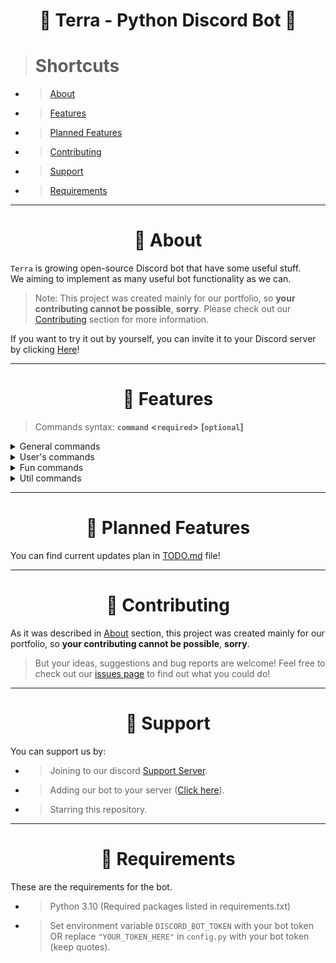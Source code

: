<h1 align="center">💎 Terra - Python Discord Bot 💎</h1>

> # **Shortcuts**
- > [About](#-about)
- > [Features](#-features)
- > [Planned Features](#-planned-features)
- > [Contributing](#-contributing)
- > [Support](#-support)
- > [Requirements](#-requirements)

---
<h1 align="center"><b>👋 About</b></h1>

`Terra` is growing open-source Discord bot that have some useful stuff.</br>
We aiming to implement as many useful bot functionality as we can.

> Note: This project was created mainly for our portfolio, so **your contributing cannot be possible**, **sorry**. Please check out our [Contributing](#-contributing) section for more information.

If you want to try it out by yourself, you can invite it to your Discord server by clicking [Here](https://discordapp.com/oauth2/authorize?client_id=769398326532898856&permissions=8&scope=bot)!

---
<h1 align="center"><b>🌟 Features</b></h1>

> Commands syntax: **`command`** **&lt;`required`&gt;** **[`optional`]**

<details>
    <summary>General commands</summary>

    help - Shows help message. If command name is specified, shows help message for that command.
        Syntax: help [Command Name]
</details>

<details>
    <summary>User's commands</summary>

    profile - Shows user's profile.
        Syntax: profile [Server Member]
</details>

<details>
    <summary>Fun commands</summary>

    8ball - Ask the magic 8 ball a question.
        Syntax: 8ball <Question>
        Aliases: 8b, magic8ball, magic8b

    coinflip - Flip a coin and guess which side (heads or tails) it will land on.
        Syntax: coinflip <Coin Side>
</details>

<details>
    <summary>Util commands</summary>

    first-message - Shows first message in channel.
        Syntax: first-message
        Aliases: firstmsg, fmsg
</details>

---
<h1 align="center"><b>📅 Planned Features</b></h1>

You can find current updates plan in [TODO.md](https://github.com/TerraFaster/Terra/blob/master/TODO.md) file!

---
<h1 align="center"><b>🤝 Contributing</b></h1>

As it was described in [About](#-about) section, this project was created mainly for our portfolio, so **your contributing cannot be possible**, **sorry**.

> But your ideas, suggestions and bug reports are welcome! Feel free to check out our [issues page](https://github.com/TerraFaster/Terra/issues) to find out what you could do!

---
<h1 align="center"><b>💖 Support</b></h1>

You can support us by:
- > Joining to our discord [Support Server](https://discord.gg/tbUe7Hg7Ep).
- > Adding our bot to your server ([Click here](https://discordapp.com/oauth2/authorize?client_id=769398326532898856&permissions=8&scope=bot)).
- > Starring this repository.

---
<h1 align="center"><b>📜 Requirements</b></h1>

These are the requirements for the bot.

- > Python 3.10 (Required packages listed in requirements.txt)
- > Set environment variable `DISCORD_BOT_TOKEN` with your bot token OR replace `"YOUR_TOKEN_HERE"` in `config.py` with your bot token (keep quotes).
